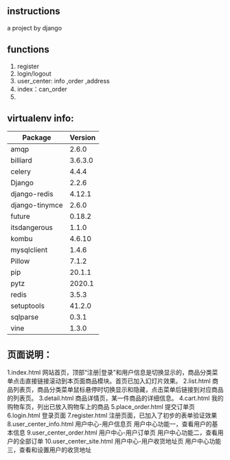 ## instructions
a project by django

## functions
 1. register
 2. login/logout
 3. user_center: info ,order ,address
 4. index：can_order
 5. 

## virtualenv info:
|Package   |Version  |
|--|--|
amqp | 2.6.0      
billiard|       3.6.3.0
celery         |4.4.4  
Django         |2.2.6  
django-redis   |4.12.1  
django-tinymce |2.6.0  
future         |0.18.2  
itsdangerous   |1.1.0  
kombu          |4.6.10  
mysqlclient    |1.4.6  
Pillow         |7.1.2  
pip           | 20.1.1  
pytz           | 2020.1  
redis          |3.5.3  
setuptools    | 41.2.0  
sqlparse      | 0.3.1  
vine          | 1.3.0  

## 页面说明：
1.index.html   网站首页，顶部“注册|登录”和用户信息是切换显示的，商品分类菜单点击直接链接滚动到本页面商品模块。首页已加入幻灯片效果。
2.list.html  商品列表页，商品分类菜单鼠标悬停时切换显示和隐藏，点击菜单后链接到对应商品的列表页。
3.detail.html  商品详情页，某一件商品的详细信息。
4.cart.html 我的购物车页，列出已放入购物车上的商品
5.place_order.html 提交订单页
6.login.html 登录页面
7.register.html 注册页面，已加入了初步的表单验证效果
8.user_center_info.html 用户中心-用户信息页 用户中心功能一，查看用户的基本信息
9.user_center_order.html 用户中心-用户订单页 用户中心功能二，查看用户的全部订单
10.user_center_site.html 用户中心-用户收货地址页 用户中心功能三，查看和设置用户的收货地址
